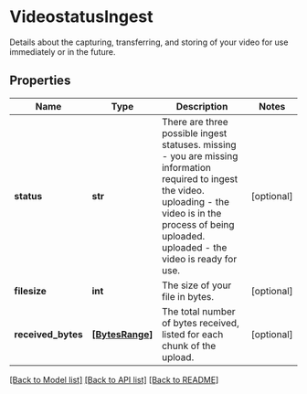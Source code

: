 # VideostatusIngest

Details about the capturing, transferring, and storing of your video for use immediately or in the future.
## Properties
Name | Type | Description | Notes
------------ | ------------- | ------------- | -------------
**status** | **str** | There are three possible ingest statuses. missing - you are missing information required to ingest the video. uploading - the video is in the process of being uploaded. uploaded - the video is ready for use. | [optional] 
**filesize** | **int** | The size of your file in bytes. | [optional] 
**received_bytes** | [**[BytesRange]**](BytesRange.md) | The total number of bytes received, listed for each chunk of the upload. | [optional] 

[[Back to Model list]](../README.md#documentation-for-models) [[Back to API list]](../README.md#documentation-for-api-endpoints) [[Back to README]](../README.md)


